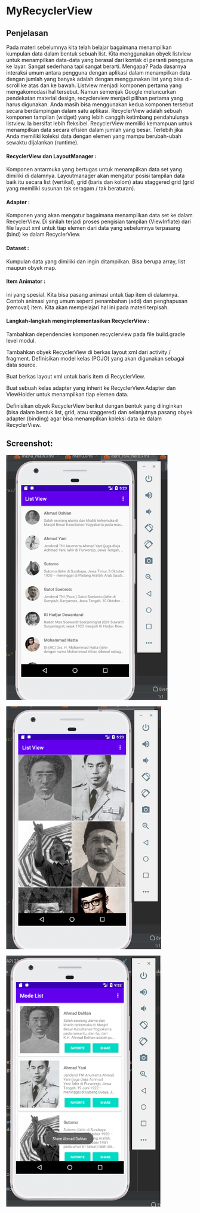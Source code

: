 # MyRecyclerView

## Penjelasan

Pada materi sebelumnya kita telah belajar bagaimana menampilkan kumpulan data dalam bentuk sebuah list. Kita menggunakan obyek listview untuk menampilkan data-data yang berasal dari kontak di peranti pengguna ke layar. Sangat sederhana tapi sangat berarti. Mengapa? Pada dasarnya interaksi umum antara pengguna dengan aplikasi dalam menampilkan data dengan jumlah yang banyak adalah dengan menggunakan list yang bisa di-scroll ke atas dan ke bawah. Listview menjadi komponen pertama yang mengakomodasi hal tersebut. Namun semenjak Google meluncurkan pendekatan material design, recyclerview menjadi pilihan pertama yang harus digunakan. Anda masih bisa menggunakan kedua komponen tersebut secara berdampingan dalam satu aplikasi. RecyclerView adalah sebuah komponen tampilan (widget) yang lebih canggih ketimbang pendahulunya listview. Ia bersifat lebih fleksibel. RecyclerView memiliki kemampuan untuk menampilkan data secara efisien dalam jumlah yang besar. Terlebih jika Anda memiliki koleksi data dengan elemen yang mampu berubah-ubah sewaktu dijalankan (runtime).

#### RecyclerView dan LayoutManager :

Komponen antarmuka yang bertugas untuk menampilkan data set yang dimiliki di dalamnya. Layoutmanager akan mengatur posisi tampilan data baik itu secara list (vertikal), grid (baris dan kolom) atau staggered grid (grid yang memiliki susunan tak seragam / tak beraturan).

#### Adapter :

Komponen yang akan mengatur bagaimana menampilkan data set ke dalam RecyclerView. Di sinilah terjadi proses pengisian tampilan (ViewInflate) dari file layout xml untuk tiap elemen dari data yang sebelumnya terpasang (bind) ke dalam RecyclerView.

#### Dataset :

Kumpulan data yang dimiliki dan ingin ditampilkan. Bisa berupa array, list maupun obyek map.

#### Item Animator :

ini yang spesial. Kita bisa pasang animasi untuk tiap item di dalamnya. Contoh animasi yang umum seperti penambahan (add) dan penghapusan (removal) item. Kita akan mempelajari hal ini pada materi terpisah.

#### Langkah-langkah mengimplementasikan RecyclerView :

Tambahkan dependencies komponen recyclerview pada file build.gradle level modul.

Tambahkan obyek RecyclerView di berkas layout xml dari activity / fragment.
Definisikan model kelas (POJO) yang akan digunakan sebagai data source.

Buat berkas layout xml untuk baris item di RecyclerView.

Buat sebuah kelas adapter yang inherit ke RecyclerView.Adapter dan ViewHolder untuk menampilkan tiap elemen data.

Definisikan obyek RecyclerView berikut dengan bentuk yang diinginkan (bisa dalam bentuk list, grid, atau staggered) dan selanjutnya pasang obyek adapter (binding) agar bisa menampilkan koleksi data ke dalam RecyclerView.

## Screenshot:

![Alt Text](https://github.com/christianykyo/MyRecyclerView/blob/master/listview.PNG)

![Alt Text](https://github.com/christianykyo/MyRecyclerView/blob/master/gridview.PNG)

![Alt Text](https://github.com/christianykyo/MyRecyclerView2/blob/master/cardview.PNG)
